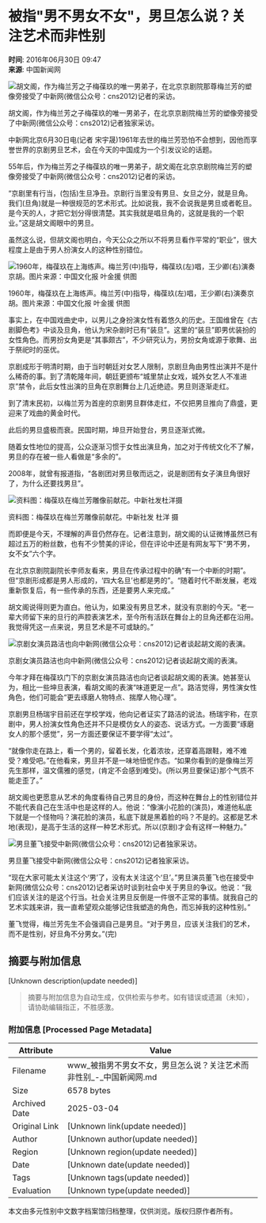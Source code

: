 # 被指"男不男女不女"，男旦怎么说？关注艺术而非性别

**时间**: 2016年06月30日 09:47  
**来源**: 中国新闻网  

![胡文阁，作为梅兰芳之子梅葆玖的唯一男弟子，在北京京剧院那尊梅兰芳的塑像旁接受了中新网(微信公众号：cns2012)记者的采访。](http://www.chinanews.com/2016/0629/2016629205219.jpg)

胡文阁，作为梅兰芳之子梅葆玖的唯一男弟子，在北京京剧院梅兰芳的塑像旁接受了中新网(微信公众号：cns2012)记者独家采访。

中新网北京6月30日电(记者 宋宇晟)1961年去世的梅兰芳恐怕不会想到，因他而享誉世界的京剧男旦艺术，会在今天的中国成为一个引发议论的话题。

55年后，作为梅兰芳之子梅葆玖的唯一男弟子，胡文阁在北京京剧院梅兰芳的塑像旁接受了中新网(微信公众号：cns2012)记者的采访。

“京剧里有行当，(包括)生旦净丑。京剧行当里没有男旦、女旦之分，就是旦角。我们(旦角)就是一种很规范的艺术形式。比如说我，我不会说我是男旦或者乾旦。是今天的人，才把它划分得很清楚。其实我就是唱旦角的，这就是我的一个职业。”这是胡文阁眼中的男旦。

虽然这么说，但胡文阁也明白，今天公众之所以不将男旦看作平常的“职业”，很大程度上是由于男人扮演女人的这种性别错位。

![1960年，梅葆玖在上海练声。梅兰芳(中)指导，梅葆玖(左)唱，王少卿(右)演奏京胡。图片来源：中国文化报 叶金援 供图](http://www.chinanews.com/2016/0630/201663002126.jpg)

1960年，梅葆玖在上海练声。梅兰芳(中)指导，梅葆玖(左)唱，王少卿(右)演奏京胡。图片来源：中国文化报 叶金援 供图

事实上，在中国戏曲史中，以男儿之身扮演女性有着悠久的历史。王国维曾在《古剧脚色考》中谈及旦角，他认为宋杂剧时已有“装旦”。这里的“装旦”即男优装扮的女性角色。而男扮女角更是“其事颇古”，不少研究认为，男扮女角或源于歌舞、出于祭祀时的巫优。

京剧成形于明清时期，由于当时朝廷对女艺人限制，京剧旦角由男性出演并不是什么稀奇的事。到了清乾隆年间，朝廷更颁布“城里禁止女戏，城外女艺人不准进京”禁令，此后女性出演的旦角在京剧舞台上几近绝迹。男旦则逐渐走红。

到了清末民初，以梅兰芳为首座的京剧男旦群体走红，不仅把男旦推向了鼎盛，更迎来了戏曲的黄金时代。

此后的男旦盛极而衰。民国时期，坤旦开始登台，男旦逐渐式微。

随着女性地位的提高，公众逐渐习惯于女性出演旦角，加之对于传统文化不了解，男旦的存在被一些人看做是“多余的”。

2008年，就曾有报道指，“各剧团对男旦敬而远之，说是剧团有女子演旦角很好了，为什么还要找男旦”。

![资料图：梅葆玖在梅兰芳雕像前献花。中新社发杜洋摄](http://www.chinanews.com/2016/0630/201663001848.jpg)

资料图：梅葆玖在梅兰芳雕像前献花。中新社发 杜洋 摄 

而即便是今天，不理解的声音仍然存在。记者注意到，胡文阁的认证微博虽然已有超过五万的粉丝数，也有不少赞美的评论，但在评论中还是有网友写下“男不男，女不女”六个字。

在北京京剧院副院长李师友看来，男旦在传承过程中的确“有一个中断的时期”。但“京剧形成都是男人形成的，‘四大名旦’也都是男的”。“随着时代不断发展，老戏重新恢复后，有一些传承的东西，还是要男人来完成。”

胡文阁说得则更为直白。他认为，如果没有男旦艺术，就没有京剧的今天。“老一辈大师留下来的旦行的声腔表演艺术，至今所有活跃在舞台上的旦角还都在沿用。我觉得凭这一点来说，男旦艺术是不可或缺的。”

![京剧女演员路洁也向中新网(微信公众号：cns2012)记者谈起胡文阁的表演。](http://www.chinanews.com/2016/0629/201662920554.jpg)

京剧女演员路洁也向中新网(微信公众号：cns2012)记者谈起胡文阁的表演。

今年才拜在梅葆玖门下的京剧女演员路洁也向记者谈起胡文阁的表演。她甚至认为，相比一些坤旦表演，看胡文阁的表演“味道更足一点”。路洁觉得，男性演女性角色，他们可能会“更去琢磨人物特点、揣摩人物心理”。

京剧男旦杨瑞宇目前还在学校学戏，他向记者证实了路洁的说法。杨瑞宇称，在京剧中，男人扮演女性角色还并不只是模仿女人的姿态、说话方式。一方面要“琢磨女人的那个感觉”，另一方面还要保证不要学得“太过”。

“就像你走在路上，看一个男的，留着长发，化着浓妆，还穿着高跟鞋，难不难受？难受吧。”在他看来，男旦并不是一味地忸怩作态。“如果你看到的是像梅兰芳先生那样，温文儒雅的感觉，(肯定不会感到难受)。(所以男旦要保证)那个气质不能走歪了。”

胡文阁也更愿意从艺术的角度看待自己男旦的身份，而这种在舞台上的性别错位并不能代表自己在生活中也是这样的人。他说：“像演小花脸的(演员)，难道他私底下就是一个怪物吗？演花脸的演员，私底下就是黑着脸的吗？不是的。这都是艺术地(表现)，是高于生活的这样一种艺术形式。所以(京剧)才会有这样一种魅力。”

![男旦董飞接受中新网(微信公众号：cns2012)记者独家采访。](http://www.chinanews.com/2016/0629/2016629205353.jpg)

男旦董飞接受中新网(微信公众号：cns2012)记者独家采访。

“现在大家可能太关注这个‘男’了，没有太关注这个‘旦’。”男旦演员董飞也在接受中新网(微信公众号：cns2012)记者采访时谈到社会中关于男旦的争议。他说：“我们应该关注的是这个行当。社会关注男旦反倒是一件很不正常的事情。就我自己的艺术实践来讲，我一直希望观众能够记住我塑造的角色，而忘掉我的这种性别。”

董飞觉得，梅兰芳先生不会强调自己是男旦。“对于男旦，应该关注我们的艺术，而不是性别，好旦角不分男女。”(完)
<!-- tcd_original_link https://www.chinanews.com.cn/m/cul/2016/06-30/7922466.shtml -->


## 摘要与附加信息

<!-- tcd_abstract -->
[Unknown description(update needed)]
<!-- tcd_abstract_end -->

> 摘要与附加信息为自动生成，仅供检索与参考。如有错误或遗漏（未知），请协助编辑指正，不胜感激。

### 附加信息 [Processed Page Metadata]

| Attribute       | Value                                  |
|-----------------|----------------------------------------|
| Filename        | www_被指男不男女不女，男旦怎么说？关注艺术而非性别_-_中国新闻网.md                             |
| Size            | 6578 bytes                           |
| Archived Date   | 2025-03-04                             |
| Original Link   | [Unknown link(update needed)]                       |
| Author          | [Unknown author(update needed)]                               |
| Region          | [Unknown region(update needed)]                               |
| Date            | [Unknown date(update needed)]                                 |
| Tags            | [Unknown tags(update needed)]                                 |
| Evaluation            | [Unknown type(update needed)]                                 |
<!-- tcd_table_end -->

本文由多元性别中文数字档案馆归档整理，仅供浏览。版权归原作者所有。
